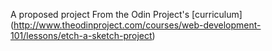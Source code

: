 A proposed project From the Odin Project's [curriculum] (http://www.theodinproject.com/courses/web-development-101/lessons/etch-a-sketch-project)